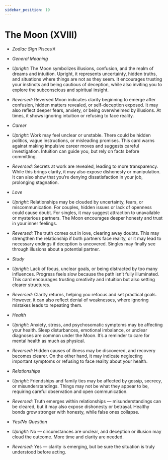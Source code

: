 ```yaml
---
sidebar_position: 19
---
```


# The Moon (XVIII)

- *Zodiac Sign* Pisces♓️
- *General Meaning*
- *Upright:* The Moon symbolizes illusions, confusion, and the realm of dreams and intuition. Upright, it represents uncertainty, hidden truths, and situations where things are not as they seem. It encourages trusting your instincts and being cautious of deception, while also inviting you to explore the subconscious and spiritual insight.
- *Reversed:* Reversed Moon indicates clarity beginning to emerge after confusion, hidden matters revealed, or self-deception exposed. It may also reflect deeper fears, anxiety, or being overwhelmed by illusions. At times, it shows ignoring intuition or refusing to face reality.
- *Career*
- *Upright:* Work may feel unclear or unstable. There could be hidden politics, vague instructions, or misleading promises. This card warns against making impulsive career moves and suggests careful investigation. Intuition can guide you, but rely on facts before committing.
- *Reversed:* Secrets at work are revealed, leading to more transparency. While this brings clarity, it may also expose dishonesty or manipulation. It can also show that you’re denying dissatisfaction in your job, prolonging stagnation.
- *Love*
- *Upright:* Relationships may be clouded by uncertainty, fears, or miscommunication. For couples, hidden issues or lack of openness could cause doubt. For singles, it may suggest attraction to unavailable or mysterious partners. The Moon encourages deeper honesty and trust in your inner feelings.
- *Reversed:* The truth comes out in love, clearing away doubts. This may strengthen the relationship if both partners face reality, or it may lead to necessary endings if deception is uncovered. Singles may finally see through illusions about a potential partner.
- *Study*
- *Upright:* Lack of focus, unclear goals, or being distracted by too many influences. Progress feels slow because the path isn’t fully illuminated. This card encourages trusting creativity and intuition but also setting clearer structures.
- *Reversed:* Clarity returns, helping you refocus and set practical goals. However, it can also reflect denial of weaknesses, where ignoring mistakes leads to repeating them.
- *Health*
- *Upright:* Anxiety, stress, and psychosomatic symptoms may be affecting your health. Sleep disturbances, emotional imbalance, or unclear diagnoses are common under the Moon. It’s a reminder to care for mental health as much as physical.
- *Reversed:* Hidden causes of illness may be discovered, and recovery becomes clearer. On the other hand, it may indicate neglecting important symptoms or refusing to face reality about your health.
- *Relationships*
- *Upright:* Friendships and family ties may be affected by gossip, secrecy, or misunderstandings. Things may not be what they appear to be, requiring careful observation and open communication.
- *Reversed:* Truth emerges within relationships — misunderstandings can be cleared, but it may also expose dishonesty or betrayal. Healthy bonds grow stronger with honesty, while false ones collapse.

- *Yes/No Question*
- *Upright:* No — circumstances are unclear, and deception or illusion may cloud the outcome. More time and clarity are needed.
- *Reversed:* Yes — clarity is emerging, but be sure the situation is truly understood before acting.
